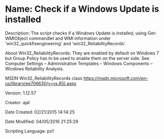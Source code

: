﻿# Name: Check if a Windows Update is installed

Description: The script checks if a Windows Update is installed, using Get-WMIObject commandlet and WMI information under 'win32_quickfixengineering' and 'win32_ReliabilityRecords'. 

About Win32_ReliabilityRecords:
They are enabled by default on Windows 7 but Group Policy has to be used to enable them on the server side. See Computer Settings – Administrative Templates – Windows Components – Windows Reliability Analysis. 

MSDN Win32_ReliabilityRecords class https://msdn.microsoft.com/en-us/library/ee706630(v=vs.85).aspx


Version: 1.12.57

Creator: ajal

Date Created: 02/21/2015 14:14:25

Date Modified: 04/05/2016 21:25:29

Scripting Language: ps1

